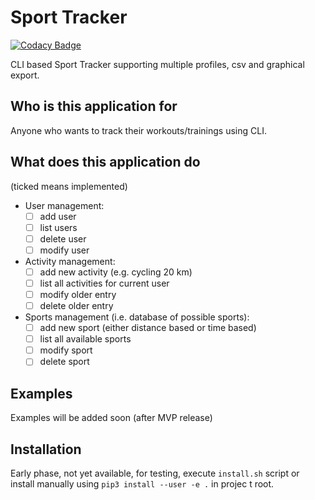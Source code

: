 # Sport Tracker

[![Codacy Badge](https://api.codacy.com/project/badge/Grade/9eb24f3d39c64e049d5aefbc98dd6f13)](https://app.codacy.com/app/miskopo/sport-tracker?utm_source=github.com&utm_medium=referral&utm_content=cathelyn/sport-tracker&utm_campaign=Badge_Grade_Dashboard)

CLI based Sport Tracker supporting multiple profiles, csv and graphical export.

## Who is this application for
Anyone who wants to track their workouts/trainings using CLI.

## What does this application do
(ticked means implemented)
- User management:
    - [ ] add user
    - [ ] list users
    - [ ] delete user
    - [ ] modify user
- Activity management:
    - [ ] add new activity (e.g. cycling 20 km)
    - [ ] list all activities for current user
    - [ ] modify older entry
    - [ ] delete older entry
- Sports management (i.e. database of possible sports):
    - [ ] add new sport (either distance based or time based)
    - [ ] list all available sports
    - [ ] modify sport
    - [ ] delete sport
    
 ## Examples
 Examples will be added soon (after MVP release)
 
 ## Installation
Early phase, not yet available, for testing, execute `install.sh` script or 
install manually using `pip3 install --user -e .` in projec t root.
